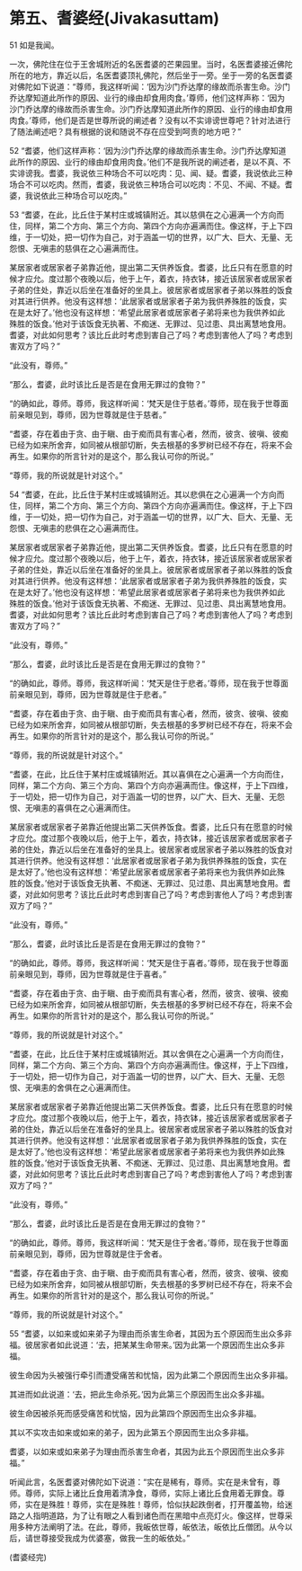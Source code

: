 # 第五、耆婆经(Jivakasuttam)

51 如是我闻。

一次，佛陀住在位于王舍城附近的名医耆婆的芒果园里。当时，名医耆婆接近佛陀所在的地方，靠近以后，名医耆婆顶礼佛陀，然后坐于一旁。坐于一旁的名医耆婆对佛陀如下说道：“尊师，我这样听闻：‘因为沙门乔达摩的缘故而杀害生命。沙门乔达摩知道此所作的原因、业行的缘由却食用肉食。’尊师，他们这样声称：‘因为沙门乔达摩的缘故而杀害生命。沙门乔达摩知道此所作的原因、业行的缘由却食用肉食。’尊师，他们是否是世尊所说的阐述者？没有以不实诽谤世尊吧？针对法进行了随法阐述吧？具有根据的说和随说不存在应受到呵责的地方吧？”

52 “耆婆，他们这样声称：‘因为沙门乔达摩的缘故而杀害生命。沙门乔达摩知道此所作的原因、业行的缘由却食用肉食。’他们不是我所说的阐述者，是以不真、不实诽谤我。耆婆，我说依三种场合不可以吃肉：见、闻、疑。耆婆，我说依此三种场合不可以吃肉。然而，耆婆，我说依三种场合可以吃肉：不见、不闻、不疑。耆婆，我说依此三种场合可以吃肉。”

53 “耆婆，在此，比丘住于某村庄或城镇附近。其以慈俱在之心遍满一个方向而住，同样，第二个方向、第三个方向、第四个方向亦遍满而住。像这样，于上下四维，于一切处，把一切作为自己，对于涵盖一切的世界，以广大、巨大、无量、无怨恨、无嗔恚的慈俱在之心遍满而住。

某居家者或居家者子弟靠近他，提出第二天供养饭食。耆婆，比丘只有在愿意的时候才应允。度过那个夜晚以后，他于上午，着衣，持衣钵，接近该居家者或居家者子弟的住处，靠近以后坐在准备好的坐具上。彼居家者或居家者子弟以殊胜的饭食对其进行供养。他没有这样想：‘此居家者或居家者子弟为我供养殊胜的饭食，实在是太好了。’他也没有这样想：‘希望此居家者或居家者子弟将来也为我供养如此殊胜的饭食。’他对于该饭食无执著、不痴迷、无罪过、见过患、具出离慧地食用。耆婆，对此如何思考？该比丘此时考虑到害自己了吗？考虑到害他人了吗？考虑到害双方了吗？”

“此没有，尊师。”

“那么，耆婆，此时该比丘是否是在食用无罪过的食物？”

“的确如此，尊师。尊师，我这样听闻：‘梵天是住于慈者。’尊师，现在我于世尊面前亲眼见到，尊师，因为世尊就是住于慈者。”

“耆婆，存在着由于贪、由于瞋、由于痴而具有害心者，然而，彼贪、彼嗔、彼痴已经为如来所舍弃，如同被从根部切断，失去根基的多罗树已经不存在，将来不会再生。如果你的所言针对的是这个，那么我认可你的所说。”

“尊师，我的所说就是针对这个。”

54 “耆婆，在此，比丘住于某村庄或城镇附近。其以悲俱在之心遍满一个方向而住，同样，第二个方向、第三个方向、第四个方向亦遍满而住。像这样，于上下四维，于一切处，把一切作为自己，对于涵盖一切的世界，以广大、巨大、无量、无怨恨、无嗔恚的悲俱在之心遍满而住。

某居家者或居家者子弟靠近他，提出第二天供养饭食。耆婆，比丘只有在愿意的时候才应允。度过那个夜晚以后，他于上午，着衣，持衣钵，接近该居家者或居家者子弟的住处，靠近以后坐在准备好的坐具上。彼居家者或居家者子弟以殊胜的饭食对其进行供养。他没有这样想：‘此居家者或居家者子弟为我供养殊胜的饭食，实在是太好了。’他也没有这样想：‘希望此居家者或居家者子弟将来也为我供养如此殊胜的饭食。’他对于该饭食无执著、不痴迷、无罪过、见过患、具出离慧地食用。耆婆，对此如何思考？该比丘此时考虑到害自己了吗？考虑到害他人了吗？考虑到害双方了吗？”

“此没有，尊师。”

“那么，耆婆，此时该比丘是否是在食用无罪过的食物？”

“的确如此，尊师。尊师，我这样听闻：‘梵天是住于悲者。’尊师，现在我于世尊面前亲眼见到，尊师，因为世尊就是住于悲者。”

“耆婆，存在着由于贪、由于瞋、由于痴而具有害心者，然而，彼贪、彼嗔、彼痴已经为如来所舍弃，如同被从根部切断，失去根基的多罗树已经不存在，将来不会再生。如果你的所言针对的是这个，那么我认可你的所说。”

“尊师，我的所说就是针对这个。”

“耆婆，在此，比丘住于某村庄或城镇附近。其以喜俱在之心遍满一个方向而住，同样，第二个方向、第三个方向、第四个方向亦遍满而住。像这样，于上下四维，于一切处，把一切作为自己，对于涵盖一切的世界，以广大、巨大、无量、无怨恨、无嗔恚的喜俱在之心遍满而住。

某居家者或居家者子弟靠近他提出第二天供养饭食。耆婆，比丘只有在愿意的时候才应允。度过那个夜晚以后，他于上午，着衣，持衣钵，接近该居家者或居家者子弟的住处，靠近以后坐在准备好的坐具上。彼居家者或居家者子弟以殊胜的饭食对其进行供养。他没有这样想：‘此居家者或居家者子弟为我供养殊胜的饭食，实在是太好了。’他也没有这样想：‘希望此居家者或居家者子弟将来也为我供养如此殊胜的饭食。’他对于该饭食无执著、不痴迷、无罪过、见过患、具出离慧地食用。耆婆，对此如何思考？该比丘此时考虑到害自己了吗？考虑到害他人了吗？考虑到害双方了吗？”

“此没有，尊师。”

“那么，耆婆，此时该比丘是否是在食用无罪过的食物？”

“的确如此，尊师。尊师，我这样听闻：‘梵天是住于喜者。’尊师，现在我于世尊面前亲眼见到，尊师，因为世尊就是住于喜者。”

“耆婆，存在着由于贪、由于瞋、由于痴而具有害心者，然而，彼贪、彼嗔、彼痴已经为如来所舍弃，如同被从根部切断，失去根基的多罗树已经不存在，将来不会再生。如果你的所言针对的是这个，那么我认可你的所说。”

“尊师，我的所说就是针对这个。”

“耆婆，在此，比丘住于某村庄或城镇附近。其以舍俱在之心遍满一个方向而住，同样，第二个方向、第三个方向、第四个方向亦遍满而住。像这样，于上下四维，于一切处，把一切作为自己，对于涵盖一切的世界，以广大、巨大、无量、无怨恨、无嗔恚的舍俱在之心遍满而住。

某居家者或居家者子弟靠近他提出第二天供养饭食。耆婆，比丘只有在愿意的时候才应允。度过那个夜晚以后，他于上午，着衣，持衣钵，接近该居家者或居家者子弟的住处，靠近以后坐在准备好的坐具上。彼居家者或居家者子弟以殊胜的饭食对其进行供养。他没有这样想：‘此居家者或居家者子弟为我供养殊胜的饭食，实在是太好了。’他也没有这样想：‘希望此居家者或居家者子弟将来也为我供养如此殊胜的饭食。’他对于该饭食无执著、不痴迷、无罪过、见过患、具出离慧地食用。耆婆，对此如何思考？该比丘此时考虑到害自己了吗？考虑到害他人了吗？考虑到害双方了吗？”

“此没有，尊师。”

“那么，耆婆，此时该比丘是否是在食用无罪过的食物？”

“的确如此，尊师。尊师，我这样听闻：‘梵天是住于舍者。’尊师，现在我于世尊面前亲眼见到，尊师，因为世尊就是住于舍者。

“耆婆，存在着由于贪、由于瞋、由于痴而具有害心者，然而，彼贪、彼嗔、彼痴已经为如来所舍弃，如同被从根部切断，失去根基的多罗树已经不存在，将来不会再生。如果你的所言针对的是这个，那么我认可你的所说。”

“尊师，我的所说就是针对这个。”

55 “耆婆，以如来或如来弟子为理由而杀害生命者，其因为五个原因而生出众多非福。彼居家者如此说道：‘去，把某某生命带来。’因为此第一个原因而生出众多非福。

彼生命因为头被强行牵引而遭受痛苦和忧恼，因为此第二个原因而生出众多非福。

其进而如此说道：‘去，把此生命杀死。’因为此第三个原因而生出众多非福。

彼生命因被杀死而感受痛苦和忧恼，因为此第四个原因而生出众多非福。

其以不实攻击如来或如来的弟子，因为此第五个原因而生出众多非福。

耆婆，以如来或如来弟子为理由而杀害生命者，其因为此五个原因而生出众多非福。”

听闻此言，名医耆婆对佛陀如下说道：“实在是稀有，尊师。实在是未曾有，尊师。尊师，实际上诸比丘食用着清净食，尊师，实际上诸比丘食用着无罪食。尊师，实在是殊胜！尊师，实在是殊胜！尊师，恰似扶起跌倒者，打开覆盖物，给迷路之人指明道路，为了让有眼之人看到诸色而在黑暗中点亮灯火。像这样，世尊采用多种方法阐明了法。在此，尊师，我皈依世尊，皈依法，皈依比丘僧团。从今以后，请世尊接受我成为优婆塞，做我一生的皈依处。”

(耆婆经完)
